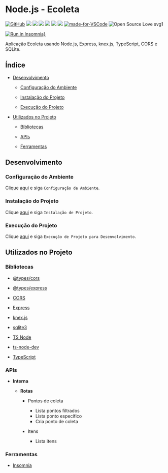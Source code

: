 # Node.js - Ecoleta

[![GitHub](https://img.shields.io/github/license/mashape/apistatus.svg)](https://github.com/osvaldokalvaitir/nodejs-ecoleta/blob/master/LICENSE)
![](https://img.shields.io/github/package-json/v/osvaldokalvaitir/nodejs-ecoleta.svg)
![](https://img.shields.io/github/last-commit/osvaldokalvaitir/nodejs-ecoleta.svg?color=red)
![](https://img.shields.io/github/languages/top/osvaldokalvaitir/nodejs-ecoleta.svg?color=yellow)
![](https://img.shields.io/github/languages/count/osvaldokalvaitir/nodejs-ecoleta.svg?color=lightgrey)
![](https://img.shields.io/github/languages/code-size/osvaldokalvaitir/nodejs-ecoleta.svg)
![](https://img.shields.io/github/repo-size/osvaldokalvaitir/nodejs-ecoleta.svg?color=blueviolet)
[![made-for-VSCode](https://img.shields.io/badge/Made%20for-VSCode-1f425f.svg)](https://code.visualstudio.com/)
![Open Source Love svg1](https://badges.frapsoft.com/os/v1/open-source.svg?v=103)

[![Run in Insomnia}](https://insomnia.rest/images/run.svg)](https://insomnia.rest/run/?label=Ecoleta&uri=https%3A%2F%2Fraw.githubusercontent.com%2Fosvaldokalvaitir%2Fnodejs-ecoleta%2Fmaster%2FInsomnia.json)

Aplicação Ecoleta usando Node.js, Express, knex.js, TypeScript, CORS e SQLite.

## Índice

- [Desenvolvimento](#desenvolvimento)

  - [Configuração do Ambiente](#configuração-do-ambiente)

  - [Instalação do Projeto](#instalação-do-projeto)

  - [Execução do Projeto](#execução-do-projeto)

- [Utilizados no Projeto](#utilizados-no-projeto)

  - [Bibliotecas](#bibliotecas)

  - [APIs](#apis) 
  
  - [Ferramentas](#ferramentas)

## Desenvolvimento

### Configuração do Ambiente

Clique [aqui](https://github.com/osvaldokalvaitir/projects-settings/blob/master/README.md) e siga `Configuração de Ambiente`.

### Instalação do Projeto

Clique [aqui](https://github.com/osvaldokalvaitir/projects-settings/blob/master/nodejs/nodejs.md) e siga `Instalação de Projeto`.

### Execução do Projeto

Clique [aqui](https://github.com/osvaldokalvaitir/projects-settings/blob/master/nodejs/nodejs.md) e siga `Execução de Projeto para Desenvolvimento`.

## Utilizados no Projeto

### Bibliotecas

- [@types/cors](https://github.com/osvaldokalvaitir/projects-settings/blob/master/nodejs/libs/@types-cors.md)

- [@types/express](https://github.com/osvaldokalvaitir/projects-settings/blob/master/nodejs/libs/@types-express.md)

- [CORS](https://github.com/osvaldokalvaitir/projects-settings/blob/master/nodejs/libs/cors.md)

- [Express](https://github.com/osvaldokalvaitir/projects-settings/blob/master/nodejs/libs/express.md)

- [knex.js](https://github.com/osvaldokalvaitir/projects-settings/blob/master/nodejs/libs/knex.md)

- [sqlite3](https://github.com/osvaldokalvaitir/projects-settings/blob/master/nodejs/libs/sqlite3.md)

- [TS Node](https://github.com/osvaldokalvaitir/projects-settings/blob/master/nodejs/libs/ts-node.md)

- [ts-node-dev](https://github.com/osvaldokalvaitir/projects-settings/blob/master/nodejs/libs/ts-node-dev.md)

- [TypeScript](https://github.com/osvaldokalvaitir/projects-settings/blob/master/nodejs/libs/typescript.md)

### APIs

- **Interna**

  - **Rotas**

    - Pontos de coleta

      - Lista pontos filtrados
      - Lista ponto específico
      - Cria ponto de coleta

    - Itens

      - Lista itens

### Ferramentas

- [Insomnia](https://github.com/osvaldokalvaitir/projects-settings/blob/master/api/insomnia.md)